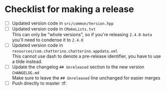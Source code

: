 # Checklist for making a release

- [ ] Updated version code in `src/common/Version.hpp`
- [ ] Updated version code in `CMakeLists.txt`  
  This can only be "whole versions", so if you're releasing `2.4.0-beta` you'll need to condense it to `2.4.0`
- [ ] Updated version code in `resources/com.chatterino.chatterino.appdata.xml`  
  This cannot use dash to denote a pre-release identifier, you have to use a tilde instead.
- [ ] Update the changelog `## Unreleased` section to the new version `CHANGELOG.md`  
  Make sure to leave the `## Unreleased` line unchanged for easier merges
- [ ] Push directly to master :tf:
